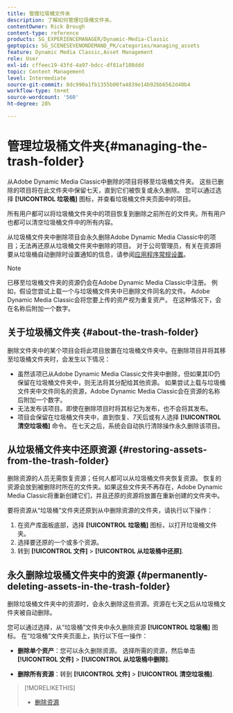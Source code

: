 ```yaml
---
title: 管理垃圾桶文件夹
description: 了解如何管理垃圾桶文件夹。
contentOwner: Rick Brough
content-type: reference
products: SG_EXPERIENCEMANAGER/Dynamic-Media-Classic
geptopics: SG_SCENESEVENONDEMAND_PK/categories/managing_assets
feature: Dynamic Media Classic,Asset Management
role: User
exl-id: cffeec19-43fd-4a97-bdcc-df81af108ddd
topic: Content Management
level: Intermediate
source-git-commit: 8dc990a1fb1355b00fa4839e14b92bb6562d40b4
workflow-type: tm+mt
source-wordcount: '560'
ht-degree: 28%

---
```


# 管理垃圾桶文件夹{#managing-the-trash-folder}

从Adobe Dynamic Media Classic中删除的项目将移至垃圾桶文件夹。 这些已删除的项目将在此文件夹中保留七天，直到它们被恢复或永久删除。 您可以通过选择 **[!UICONTROL 垃圾桶]** 图标，并查看垃圾桶文件夹页面中的项目。

所有用户都可以将垃圾桶文件夹中的项目恢复到删除之前所在的文件夹。所有用户也都可以清空垃圾桶文件中的所有内容。

从垃圾桶文件夹中删除项目会永久删除Adobe Dynamic Media Classic中的项目；无法再还原从垃圾桶文件夹中删除的项目。 对于公司管理员，有关在资源将要从垃圾桶自动删除时设置通知的信息，请参阅[应用程序常规设置](application-setup.md#general_settings)。

>[!NOTE]
>
>已移至垃圾桶文件夹的资源仍会在Adobe Dynamic Media Classic中注册。 例如，假设您尝试上载一个与垃圾桶文件夹中已删除文件同名的文件。 Adobe Dynamic Media Classic会将您要上传的资产视为重复资产。 在这种情况下，会在名称后附加一个数字。

## 关于垃圾桶文件夹 {#about-the-trash-folder}

删除文件夹中的某个项目会将此项目放置在垃圾桶文件夹中。在删除项目并将其移至垃圾桶文件夹时，会发生以下情况：

* 虽然该项已从Adobe Dynamic Media Classic文件夹中删除，但如果其ID仍保留在垃圾桶文件夹中，则无法将其分配给其他资源。 如果尝试上载与垃圾桶文件夹中文件同名的资源，Adobe Dynamic Media Classic会在资源的名称后附加一个数字。
* 无法发布该项目。即使在删除项目时将其标记为发布，也不会将其发布。
* 项目会保留在垃圾桶文件夹中，直到恢复、7天后或有人选择 **[!UICONTROL 清空垃圾桶]** 命令。 在七天之后，系统会自动执行清除操作永久删除该项目。

## 从垃圾桶文件夹中还原资源 {#restoring-assets-from-the-trash-folder}

删除资源的人员无需恢复资源；任何人都可以从垃圾桶文件夹恢复资源。 恢复的资源会放到被删除时所在的文件夹。如果这些文件夹不再存在，Adobe Dynamic Media Classic将重新创建它们，并且还原的资源将放置在重新创建的文件夹中。

要将资源从“垃圾桶”文件夹还原到从中删除资源的文件夹，请执行以下操作：

1. 在资产库面板底部，选择 **[!UICONTROL 垃圾桶]** 图标，以打开垃圾桶文件夹。
1. 选择要还原的一个或多个资源。
1. 转到 **[!UICONTROL 文件]** > **[!UICONTROL 从垃圾桶中还原]**.

## 永久删除垃圾桶文件夹中的资源 {#permanently-deleting-assets-in-the-trash-folder}

删除垃圾桶文件夹中的资源时，会永久删除这些资源。资源在七天之后从垃圾桶文件夹被自动删除。

您可以通过选择，从“垃圾桶”文件夹中永久删除资源 **[!UICONTROL 垃圾桶]** 图标。 在“垃圾桶”文件夹页面上，执行以下任一操作：

* **删除单个资产**：您可以永久删除资源。 选择所需的资源，然后单击 **[!UICONTROL 文件]** > **[!UICONTROL 从垃圾桶中删除]**.

* **删除所有资源**：转到 **[!UICONTROL 文件]** > **[!UICONTROL 清空垃圾桶]**.

>[!MORELIKETHIS]
>
>* [删除资源](moving-renaming-deleting-assets.md#delete_assets)
